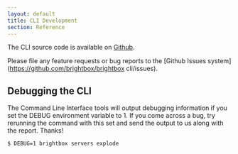 ```yaml
---
layout: default
title: CLI Development
section: Reference
---
```


The CLI source code is available on
[Github](https://github.com/brightbox/brightbox-cli).

Please file any feature requests or bug reports to the
[Github Issues system](https://github.com/brightbox/brightbox cli/issues).

## Debugging the CLI

The Command Line Interface tools will output debugging information if
you set the DEBUG environment variable to 1. If you come across a bug,
try rerunning the command with this set and send the output to us
along with the report. Thanks!

    $ DEBUG=1 brightbox servers explode

